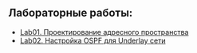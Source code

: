 ## Лабораторные работы:
 - [Lab01. Проектирование адресного пространства](lab01/)
 - [Lab02. Настройка OSPF для Underlay сети](lab02/)
